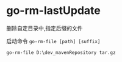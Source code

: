 # go-rm-lastUpdate
删除自定目录中,指定后缀的文件

启动命令
``
go-rm-file [path] [suffix]
``
```shell
go-rm-file D:\dev_mavenRepository tar.gz
```
